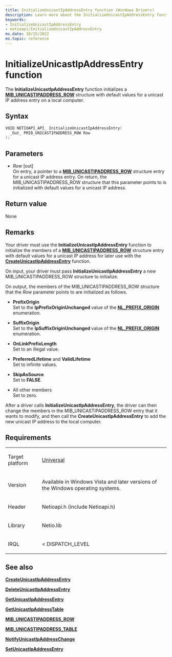 ```yaml
---
title: InitializeUnicastIpAddressEntry function (Windows Drivers)
description: Learn more about the InitializeUnicastIpAddressEntry function.
keywords:
- InitializeUnicastIpAddressEntry
- netioapi/InitializeUnicastIpAddressEntry
ms.date: 10/25/2022
ms.topic: reference
---
```


# InitializeUnicastIpAddressEntry function

The **InitializeUnicastIpAddressEntry** function initializes a [**MIB\_UNICASTIPADDRESS\_ROW**](mib-unicastipaddress-row.md) structure with default values for a unicast IP address entry on a local computer.

## Syntax

``` c++
VOID NETIOAPI_API_ InitializeUnicastIpAddressEntry(
  _Out_ PMIB_UNICASTIPADDRESS_ROW Row
);
```

## Parameters

- *Row* \[out\]  
   On entry, a pointer to a [**MIB\_UNICASTIPADDRESS\_ROW**](mib-unicastipaddress-row.md) structure entry for a unicast IP address entry. On return, the MIB\_UNICASTIPADDRESS\_ROW structure that this parameter points to is initialized with default values for a unicast IP address.

## Return value

None

## Remarks

Your driver must use the **InitializeUnicastIpAddressEntry** function to initialize the members of a [**MIB\_UNICASTIPADDRESS\_ROW**](mib-unicastipaddress-row.md) structure entry with default values for a unicast IP address for later use with the [**CreateUnicastIpAddressEntry**](createunicastipaddressentry.md) function.

On input, your driver must pass **InitializeUnicastIpAddressEntry** a new MIB\_UNICASTIPADDRESS\_ROW structure to initialize.

On output, the members of the MIB\_UNICASTIPADDRESS\_ROW structure that the *Row* parameter points to are initialized as follows.

- **PrefixOrigin**  
   Set to the **IpPrefixOriginUnchanged** value of the [**NL\_PREFIX\_ORIGIN**](nl-prefix-origin.md) enumeration.

- **SuffixOrigin**  
   Set to the **IpSuffixOriginUnchanged** value of the [**NL\_PREFIX\_ORIGIN**](nl-prefix-origin.md) enumeration.

- **OnLinkPrefixLength**  
   Set to an illegal value.

- **PreferredLifetime** and **ValidLifetime**  
   Set to infinite values.

- **SkipAsSource**  
   Set to **FALSE**.

- All other members  
   Set to zero.

After a driver calls **InitializeUnicastIpAddressEntry**, the driver can then change the members in the MIB\_UNICASTIPADDRESS\_ROW entry that it wants to modify, and then call the **CreateUnicastIpAddressEntry** to add the new unicast IP address to the local computer.

## Requirements

<table>
<tbody>
<tr class="odd">
<td><p>Target platform</p></td>
<td><a href="/windows-hardware/drivers/develop/target-platforms">Universal</a></td>
</tr>
<tr class="even">
<td><p>Version</p></td>
<td><p>Available in Windows Vista and later versions of the Windows operating systems.</p></td>
</tr>
<tr class="odd">
<td><p>Header</p></td>
<td>Netioapi.h (include Netioapi.h)</td>
</tr>
<tr class="even">
<td><p>Library</p></td>
<td>Netio.lib</td>
</tr>
<tr class="odd">
<td><p>IRQL</p></td>
<td><p>&lt; DISPATCH_LEVEL</p></td>
</tr>
</tbody>
</table>

## See also

[**CreateUnicastIpAddressEntry**](createunicastipaddressentry.md)

[**DeleteUnicastIpAddressEntry**](deleteunicastipaddressentry.md)

[**GetUnicastIpAddressEntry**](getunicastipaddressentry.md)

[**GetUnicastIpAddressTable**](getunicastipaddresstable.md)

[**MIB\_UNICASTIPADDRESS\_ROW**](mib-unicastipaddress-row.md)

[**MIB\_UNICASTIPADDRESS\_TABLE**](mib-unicastipaddress-table.md)

[**NotifyUnicastIpAddressChange**](notifyunicastipaddresschange.md)

[**SetUnicastIpAddressEntry**](setunicastipaddressentry.md)
